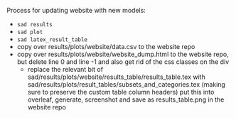 
Process for updating website with new models:
- `sad results`
- `sad plot`
- `sad latex_result_table`
- copy over results/plots/website/data.csv to the website repo
- copy over results/plots/website/website_dump.html to the website repo, but delete line 0 and line -1 and also get rid of the css classes on the div
  - replace the relevant bit of sad/results/plots/website/results_table/results_table.tex with sad/results/plots/result_tables/subsets_and_categories.tex (making sure to preserve the custom table column headers)
put this into overleaf, generate, screenshot and save as results_table.png in the website repo


